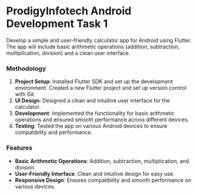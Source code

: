 # ProdigyInfotech Android Development Task 1
Develop a simple and user-friendly calculator app for Android using Flutter. The app will include basic arithmetic operations (addition, subtraction, multiplication, division) and a clean user interface.

### Methodology

1. **Project Setup**: Installed Flutter SDK and set up the development environment. Created a new Flutter project and set up version control with Git.
2. **UI Design**: Designed a clean and intuitive user interface for the calculator.
3. **Development**: Implemented the functionality for basic arithmetic operations and ensured smooth performance across different devices.
4. **Testing**: Tested the app on various Android devices to ensure compatibility and performance.

### Features

- **Basic Arithmetic Operations**: Addition, subtraction, multiplication, and division.
- **User-Friendly Interface**: Clean and intuitive design for easy use.
- **Responsive Design**: Ensures compatibility and smooth performance on various devices.
